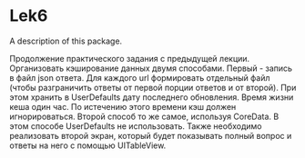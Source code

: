 # Lek6

A description of this package.

Продолжение практического задания с предыдущей лекции.
Организовать кэширование данных двумя способами. Первый - запись в файл json ответа. Для каждого url формировать отдельный файл (чтобы разграничить ответы от первой порции ответов и  от второй). При этом хранить в UserDefaults дату последнего обновления. Время жизни кеша один час. По истечению этого времени кэш должен игнорироваться.
Второй способ то  же самое, используя CoreData. В этом способе UserDefaults не использовать.
Также необходимо реализовать второй экран, который будет показывать полный вопрос и ответы на него с помощью UITableView.
